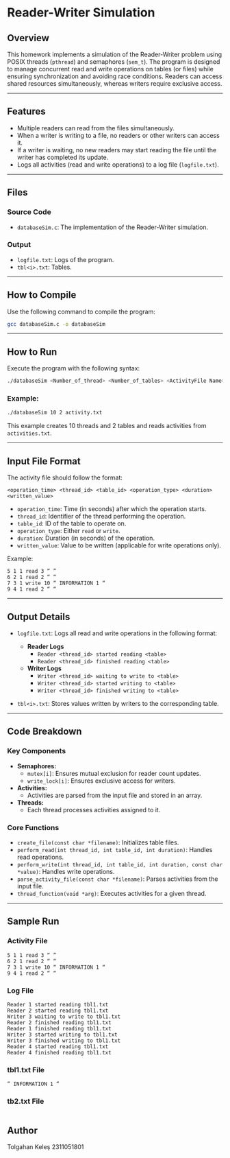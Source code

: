 # Reader-Writer Simulation

## Overview
This homework implements a simulation of the Reader-Writer problem using POSIX threads (`pthread`) and semaphores (`sem_t`). The program is designed to manage concurrent read and write operations on tables (or files) while ensuring synchronization and avoiding race conditions. Readers can access shared resources simultaneously, whereas writers require exclusive access.

---

## Features
- Multiple readers can read from the files simultaneously.
- When a writer is writing to a file, no readers or other writers can access it.
- If a writer is waiting, no new readers may start reading the file until the writer has completed its update.
- Logs all activities (read and write operations) to a log file (`logfile.txt`).

---

## Files
### Source Code
- `databaseSim.c`: The implementation of the Reader-Writer simulation.

### Output
- `logfile.txt`: Logs of the program.
- `tbl<i>.txt`: Tables.

---

## How to Compile
Use the following command to compile the program:
```bash
gcc databaseSim.c -o databaseSim
```

---

## How to Run
Execute the program with the following syntax:
```bash
./databaseSim <Number_of_thread> <Number_of_tables> <ActivityFile Name>
```

### Example:
```bash
./databaseSim 10 2 activity.txt
```
This example creates 10 threads and 2 tables and reads activities from `activities.txt`.

---

## Input File Format
The activity file should follow the format:
```
<operation_time> <thread_id> <table_id> <operation_type> <duration> <written_value>
```
- `operation_time`: Time (in seconds) after which the operation starts.
- `thread_id`: Identifier of the thread performing the operation.
- `table_id`: ID of the table to operate on.
- `operation_type`: Either `read` or `write`.
- `duration`: Duration (in seconds) of the operation.
- `written_value`: Value to be written (applicable for write operations only).

Example:
```
5 1 1 read 3 “ ”
6 2 1 read 2 “ “
7 3 1 write 10 “ INFORMATION 1 “
9 4 1 read 2 “ “
```

---

## Output Details
- `logfile.txt`: Logs all read and write operations in the following format:
  - **Reader Logs**
    - `Reader <thread_id> started reading <table>`
    - `Reader <thread_id> finished reading <table>`
  - **Writer Logs**
    - `Writer <thread_id> waiting to write to <table>`
    - `Writer <thread_id> started writing to <table>`
    - `Writer <thread_id> finished writing to <table>`

- `tbl<i>.txt`: Stores values written by writers to the corresponding table.

---

## Code Breakdown
### Key Components
- **Semaphores:**
  - `mutex[i]`: Ensures mutual exclusion for reader count updates.
  - `write_lock[i]`: Ensures exclusive access for writers.
- **Activities:**
  - Activities are parsed from the input file and stored in an array.
- **Threads:**
  - Each thread processes activities assigned to it.

### Core Functions
- `create_file(const char *filename)`: Initializes table files.
- `perform_read(int thread_id, int table_id, int duration)`: Handles read operations.
- `perform_write(int thread_id, int table_id, int duration, const char *value)`: Handles write operations.
- `parse_activity_file(const char *filename)`: Parses activities from the input file.
- `thread_function(void *arg)`: Executes activities for a given thread.

---

## Sample Run

### Activity File

```
5 1 1 read 3 “ ”
6 2 1 read 2 “ “
7 3 1 write 10 “ INFORMATION 1 “
9 4 1 read 2 “ “
```
### Log File

```
Reader 1 started reading tbl1.txt
Reader 2 started reading tbl1.txt
Writer 3 waiting to write to tbl1.txt
Reader 2 finished reading tbl1.txt
Reader 1 finished reading tbl1.txt
Writer 3 started writing to tbl1.txt
Writer 3 finished writing to tbl1.txt
Reader 4 started reading tbl1.txt
Reader 4 finished reading tbl1.txt

```

### tbl1.txt File
```
“ INFORMATION 1 “

```
### tb2.txt File
```
```

## Author
Tolgahan Keleş
2311051801

